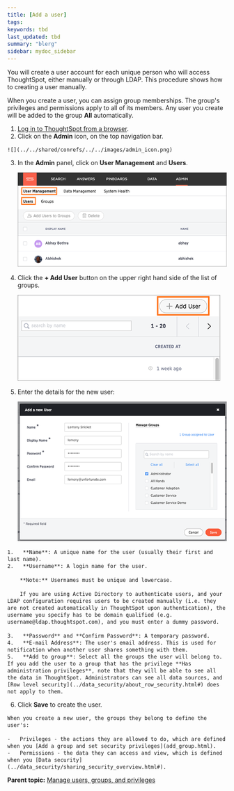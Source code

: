 ```yaml
---
title: [Add a user]
tags: 
keywords: tbd
last_updated: tbd
summary: "blerg"
sidebar: mydoc_sidebar
---
```

You will create a user account for each unique person who will access ThoughtSpot, either manually or through LDAP. This procedure shows how to creating a user manually.

When you create a user, you can assign group memberships. The group's privileges and permissions apply to all of its members. Any user you create will be added to the group **All** automatically.

1.   [Log in to ThoughtSpot from a browser](../setup/accessing.html#).
2.   Click on the **Admin** icon, on the top navigation bar.

    ![](../../shared/conrefs/../../images/admin_icon.png)

3.  In the **Admin** panel, click on **User Management** and **Users**.

     ![](../../shared/conrefs/../../images/manage_users_3.2.png "Manage Users")

4.   Click the **+ Add User** button on the upper right hand side of the list of groups.

     ![](../../images/add_user_3.2.png "Add a new User")

5.   Enter the details for the new user:

     ![](../../images/new_user_dialogue_3.2.png "Create a user manually")

    1.   **Name**: A unique name for the user (usually their first and last name).
    2.   **Username**: A login name for the user.

        **Note:** Usernames must be unique and lowercase.

        If you are using Active Directory to authenticate users, and your LDAP configuration requires users to be created manually (i.e. they are not created automatically in ThoughtSpot upon authentication), the username you specify has to be domain qualified (e.g. username@ldap.thoughtspot.com), and you must enter a dummy password.

    3.   **Password** and **Confirm Password**: A temporary password.
    4.   **E-mail Address**: The user's email address. This is used for notification when another user shares something with them.
    5.   **Add to group**: Select all the groups the user will belong to. If you add the user to a group that has the privilege **Has administration privileges**, note that they will be able to see all the data in ThoughtSpot. Administrators can see all data sources, and [Row level security](../data_security/about_row_security.html#) does not apply to them.
6.   Click **Save** to create the user.

    When you create a new user, the groups they belong to define the user's:

    -   Privileges - the actions they are allowed to do, which are defined when you [Add a group and set security privileges](add_group.html).
    -   Permissions - the data they can access and view, which is defined when you [Data security](../data_security/sharing_security_overview.html#).

**Parent topic:** [Manage users, groups, and privileges](../../admin/users_groups/about_users_groups.html)

